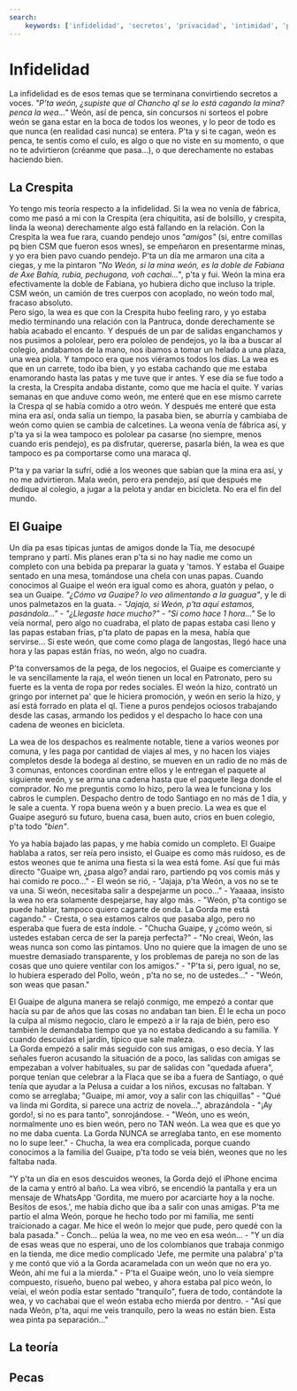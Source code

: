 ```yaml
---
search:
    keywords: ['infidelidad', 'secretos', 'privacidad', 'intimidad', 'pareja', 'problemas']
---
```


# Infidelidad

La infidelidad es de esos temas que  se terminana convirtiendo secretos a voces. *"P'ta weón, ¿supiste que al Chancho ql se lo está cagando la mina? penca la wea..."* Weón, así de penca, sin concursos ni sorteos el pobre weón se gana estar en la boca de todos los weones, y lo peor de todo es que nunca (en realidad casi nunca) se entera. P'ta y si te cagan, weón es penca, te sentis como el culo, es algo o que no viste en su momento, o que no te advirtieron (créanme que pasa...), o que derechamente no estabas haciendo bien.

## La Crespita

Yo tengo mis teoría respecto a la infidelidad. Si la wea no venía de fábrica, como me pasó a mi con la Crespita (era chiquitita, así de bolsillo, y crespita, linda la weona) derechamente algo está fallando en la relación. Con la Crespita la wea fue rara, cuando pendejo unos *"amigos"* (si, entre comillas pq bien CSM que  fueron esos wnes), se empeñaron en presentarme minas, y yo era bien pavo cuando pendejo. P'ta un día me armaron una cita a ciegas, y me la pintaron *"No Weón, si la mina weón, es la doble de Fabiana de Axe Bahía, rubia, pechugona, voh cachai..."*, p'ta y fui. Weón la mina era efectivamente la doble de Fabiana, yo hubiera dicho que incluso la triple. CSM weón, un camión de tres cuerpos con acoplado, no weón todo mal, fracaso absoluto.  
Pero sigo, la wea es que con la Crespita hubo feeling raro, y yo estaba medio terminando una relación con la Pantruca, donde derechamente se había acabado el encanto. Y después de un par de salidas enganchamos y nos pusimos a pololear, pero era pololeo de pendejos, yo la iba  a buscar al colegio, andabamos de la mano, nos ibamos a tomar un helado a una plaza, una wea piola. Y tampoco era que nos viéramos todos los días. La wea es que en un carrete, todo iba bien, y yo estaba cachando que me estaba enamorando hasta las patas y me tuve que ir antes. Y ese día se fue todo a la cresta, la Crespita andaba distante, como que me hacía el quite. Y varias semanas en que anduve como weón, me enteré que en ese mismo carrete la Crespa ql se había comido a otro weón. Y después me enteré que esta mina era así, onda salía un tiempo, la pasaba bien, se aburría y cambiaba de weón como quien se cambia de calcetines. La weona venía de fábrica así, y p'ta ya si la wea tampoco es pololear pa casarse (no siempre, menos cuando eris pendejo), es pa disfrutar, quererse, pasarla bién, la wea es que tampoco es pa comportarse como una maraca ql.

P'ta y pa variar la sufrí, odié a los weones que sabían que la mina era así, y no  me advirtieron. Mala weón, pero era pendejo, así que después me dedique al colegio, a jugar a la pelota y andar en bicicleta. No era el fin del mundo.

## El Guaipe

Un día pa esas típicas juntas de amigos donde la Tía, me desocupé temprano y partí. Mis planes eran p'ta si no hay nadie me como un completo con una bebida pa preparar la guata y 'tamos. Y estaba el Guaipe sentado en una mesa, tomándose una chela con unas papas. Cuando conocimos al Guaipe el weón era igual como es ahora, guatón y pelao, o sea un Guaipe. *"¿Cómo va Guaipe? lo veo alimentando a la guagua"*, y le di unos palmetazos en la guata. - *"Jajaja, si Weón, p'ta aquí estamos, pasándola..."* - *"¿Llegaste hace mucho?"* - *"Si como hace 1 hora..."* Se lo veía normal, pero algo no cuadraba, el plato de papas estaba casi lleno y las papas estaban frías, p'ta plato de papas en la mesa, había que servirse... Si este weón, que come como plaga de langostas, llegó hace una hora y las papas están frías, no weón, algo no cuadra. 

P'ta conversamos de la pega, de los negocios, el Guaipe es comerciante y le va sencillamente la raja, el weón tienen un local en Patronato, pero su fuerte es la venta de ropa por redes sociales. El weón la hizo, contrató un gringo  por internet pa' que le hiciera promoción, y weón en serio la hizo, y así está forrado en plata el ql. Tiene a puros pendejos  ociosos trabajando desde las casas, armando los pedidos y el despacho lo hace con una cadena de weones en bicicleta. 

La wea de los despachos es realmente notable, tiene a varios weones por comuna, y les paga por cantidad de viajes al mes, y no hacen los viajes completos desde la bodega al destino, se mueven en un radio de no más de 3 comunas, entonces coordinan entre ellos y le entregan el paquete al siguiente weón, y se arma una cadena hasta que el paquete llega donde el comprador. No me preguntis como lo hizo, pero la wea le funciona y los cabros le cumplen. Despacho dentro de todo Santiago en no más de 1 día, y le sale a cuenta. Y ropa buena weón y a buen precio. La wea es que el Guaipe aseguró su futuro, buena casa, buen auto, crios en buen colegio, p'ta todo *"bien"*.

Yo ya había bajado las papas, y me había comido un completo. El Guaipe hablaba a ratos, ser reía pero insisto, el Guaipe es como más ruidoso, es de estos weones que te anima una fiesta si la wea está fome. Así que fui más directo "Guaipe wn, ¿pasa algo? andai raro, partiendo pq vos comis más y  hai comido re poco..." - El weón se rió, - "Jajaja, p'ta Weón, a vos no se te va una. Si weón, necesitaba salir a despejarme un poco..." - Yaaaaa, insisto la wea no era solamente despejarse, hay algo más. - "Weón, p'ta contigo se puede hablar, tampoco quiero cagarte de onda. La Gorda me está cagando." - Cresta, o sea estamos calros que pasaba algo, pero no esperaba que fuera de esta índole. - "Chucha Guaipe, y ¿cómo weón, si ustedes estaban cerca de ser la pareja perfecta?" - "No creai, Weón, las weas nunca son como las pintamos. Uno no quiere que la imagen de uno se muestre  demasiado transparente, y los problemas de pareja no son de las cosas que uno quiere ventilar con los amigos." - "P'ta si, pero igual, no se, lo hubiera esperado del Pollo, weón , p'ta no se, no de ustedes..." - "Weón, son weas que pasan."

El Guaipe de alguna manera se relajó conmigo, me empezó a contar que hacía  su par de años que las cosas no andaban tan bien. Él le echa un poco la culpa al mismo negocio, claro le empezó a ir la raja de bién, pero eso también le demandaba  tiempo que  ya no estaba dedicando a su familia. Y cuando descuidas el jardín, típico que sale maleza.  
La Gorda empezó a salir más seguido con sus amigas, o eso decía. Y las señales fueron acusando la situación de a poco, las salidas con amigas se empezaban a volver habituales, su par de salidas con "quedada afuera", porque tenían que celebrar a la Flaca que  se iba a fuera de Santiago, o qué tenía que  ayudar a la Pelusa a cuidar a los niños, excusas no faltaban. Y como se arreglaba; "Guaipe, mi amor, voy a salir con las chiquillas" - "Qué va linda mi Gordita, si parece una actriz de  novela...", abrazándola - "¡Ay gordo!, si no es para tanto", sonrojándose. - "Weón, uno es weón, normalmente uno es bien weón, pero no TAN weón. La wea que es que yo no me daba cuenta. La Gorda NUNCA se arreglaba tanto, en ese momento no lo supe leer." - Chucha, la wea era complicada, porque cuando conocimos a la familia del Guaipe, p'ta todo se veía bién, weones que  no les faltaba nada.

"Y p'ta un día en esos descuidos weones, la Gorda dejó el iPhone encima de la cama y entró al baño. La wea vibró, se encendió la pantalla y era un mensaje de WhatsApp 'Gordita, me muero por acarciarte hoy a la noche. Besitos de esos.', me había dicho que iba a salir con unas amigas. P'ta me partío el alma Weón, porque  he hecho todo por mi familia, me sentí traicionado a cagar. Me hice el weón lo mejor que pude, pero quedé con la bala pasada." - Conch... pelúa la wea, no me veo en esa weón... - "Y un día de esas weas que no esperai, uno de los colombianos que trabaja conmigo en la tienda, me dice medio complicado 'Jefe, me permite una palabra' p'ta y me contó que vió a la Gorda acaramelada con un weón que no era yo. Weón, ahí me fui a la mierda." - P'ta el Guaipe weón, uno lo veía siempre compuesto, risueño, bueno pal webeo, y ahora estaba pal pico weón, lo veíai, el weón podía estar sentado "tranquilo", fuera de todo, contándote la wea, y  vo cachabai que el weón estaba echo mierda por dentro. - "Así que nada Weón, p'ta, aquí me veis tranquilo, pero la weas no están bien. Esta wea pinta pa separación..."

## La teoría

## Pecas